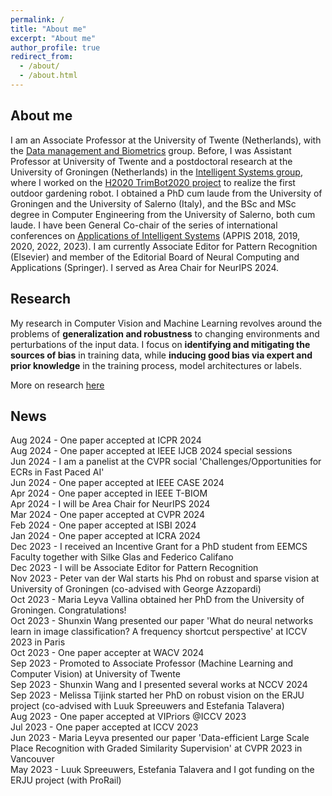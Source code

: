 ```yaml
---
permalink: /
title: "About me"
excerpt: "About me"
author_profile: true
redirect_from: 
  - /about/
  - /about.html
---
```


About me
------
I am an Associate Professor at the University of Twente (Netherlands), with the [Data management and Biometrics](https://www.utwente.nl/en/eemcs/dmb/) group. Before, I was Assistant Professor at University of Twente and a postdoctoral research at the University of Groningen (Netherlands) in the [Intelligent Systems group](https://www.cs.rug.nl/is/), where I worked on the [H2020 TrimBot2020 project](http://trimbot2020.webhosting.rug.nl/) to realize the first outdoor gardening robot. I obtained a PhD cum laude from the University of Groningen and the University of Salerno (Italy), and the BSc and MSc degree in Computer Engineering from the University of Salerno, both cum laude. I have been General Co-chair of the series of international conferences on [Applications of Intelligent Systems](http://appis.webhosting.rug.nl/2023/) (APPIS 2018, 2019, 2020, 2022, 2023).
I am currently Associate Editor for Pattern Recognition (Elsevier) and member of the Editorial Board of Neural Computing and Applications (Springer). I served as Area Chair for NeurIPS 2024.

Research
------
My research in Computer Vision and Machine Learning revolves around the problems of __generalization and robustness__ to changing environments and perturbations of the input data. I focus on __identifying and mitigating the sources of bias__ in training data, while __inducing good bias via expert and prior knowledge__ in the training process, model architectures or labels.

More on research [here](/research/) 

News
------
Aug 2024 - One paper accepted at ICPR 2024 \
Aug 2024 - One paper accepted at IEEE IJCB 2024 special sessions \
Jun 2024 - I am a panelist at the CVPR social 'Challenges/Opportunities for ECRs in Fast Paced AI' \
Jun 2024 - One paper accepted at IEEE CASE 2024 \
Apr 2024 - One paper accepted in IEEE T-BIOM \
Apr 2024 - I will be Area Chair for NeurIPS 2024 \
Mar 2024 - One paper accepted at CVPR 2024 \
Feb 2024 - One paper accepted at ISBI 2024 \
Jan 2024 - One paper accepted at ICRA 2024 \
Dec 2023 - I received an Incentive Grant for a PhD student from EEMCS Faculty together with Silke Glas and Federico Califano \
Dec 2023 - I will be Associate Editor for Pattern Recognition \
Nov 2023 - Peter van der Wal starts his Phd on robust and sparse vision at University of Groningen (co-advised with George Azzopardi) \
Oct 2023 - Maria Leyva Vallina obtained her PhD from the University of Groningen. Congratulations! \
Oct 2023 - Shunxin Wang presented our paper 'What do neural networks learn in image classification? A frequency shortcut perspective' at ICCV 2023 in Paris \
Oct 2023 - One paper accepter at WACV 2024   \
Sep 2023 - Promoted to Associate Professor (Machine Learning and Computer Vision) at University of Twente \
Sep 2023 - Shunxin Wang and I presented several works at NCCV 2024 \
Sep 2023 - Melissa Tijink started her PhD on robust vision on the ERJU project (co-advised with Luuk Spreeuwers and Estefania Talavera) \
Aug 2023 - One paper accepted at VIPriors @ICCV 2023 \
Jul 2023 - One paper accepted at ICCV 2023 \
Jun 2023 - Maria Leyva presented our paper 'Data-efficient Large Scale Place Recognition with Graded Similarity Supervision' at CVPR 2023 in Vancouver \
May 2023 - Luuk Spreeuwers, Estefania Talavera and I got funding on the ERJU project (with ProRail)
